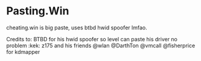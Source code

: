 # Pasting.Win
cheating.win is big paste, uses btbd hwid spoofer lmfao.



Credits to: 
BTBD for his hwid spoofer so level can paste his driver no problem :kek:
z175 and his friends @wlan @DarthTon @vmcall @fisherprice for kdmapper
